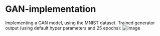 # GAN-implementation
Implementing a GAN model, using the MNIST dataset. Trained generator output (using default hyper parameters and 25 epochs):
![image](https://github.com/ut21/GAN-implementation/assets/114133139/ab1b1195-4518-46a8-9d0b-2c65a7d58e0f)

